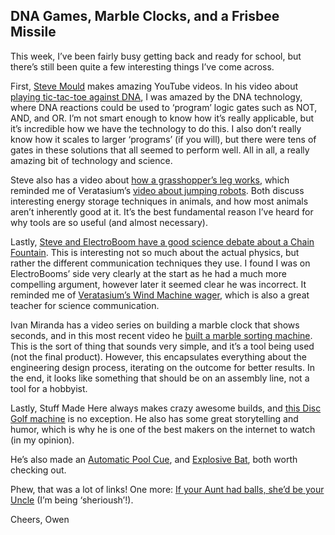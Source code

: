
## DNA Games, Marble Clocks, and a Frisbee Missile

This week, I’ve been fairly busy getting back and ready for school, but there’s still been quite a few interesting things I’ve come across.

First, [Steve Mould](https://www.youtube.com/@SteveMould) makes amazing YouTube videos. In his video about [playing tic-tac-toe against DNA](https://www.youtube.com/watch?v=GgPdRKqcRTE), I was amazed by the DNA technology, where DNA reactions could be used to ‘program’ logic gates such as NOT, AND, and OR. I’m not smart enough to know how it’s really applicable, but it’s incredible how we have the technology to do this. I also don’t really know how it scales to larger ‘programs’ (if you will), but there were tens of gates in these solutions that all seemed to perform well. All in all, a really amazing bit of technology and science.

Steve also has a video about [how a grasshopper’s leg works](https://www.youtube.com/watch?v=xUUW6SYl_ak), which reminded me of Veratasium’s [video about jumping robots](https://www.youtube.com/watch?v=daaDuC1kbds). Both discuss interesting energy storage techniques in animals, and how most animals aren’t inherently good at it. It’s the best fundamental reason I’ve heard for why tools are so useful (and almost necessary).

Lastly, [Steve and ElectroBoom have a good science debate about a Chain Fountain](https://www.youtube.com/playlist?list=PLcqX4UMXNKEdNBKABT3ZF6Fvu5Jkq3OxB). This is interesting not so much about the actual physics, but rather the different communication techniques they use. I found I was on ElectroBooms’ side very clearly at the start as he had a much more compelling argument, however later it seemed clear he was incorrect. It reminded me of [Veratasium’s Wind Machine wager](https://www.youtube.com/watch?v=yCsgoLc_fzI), which is also a great teacher for science communication.

Ivan Miranda has a video series on building a marble clock that shows seconds, and in this most recent video he [built a marble sorting machine](https://www.youtube.com/watch?v=pMEaQmn1iP4). This is the sort of thing that sounds very simple, and it’s a tool being used (not the final product). However, this encapsulates everything about the engineering design process, iterating on the outcome for better results. In the end, it looks like something that should be on an assembly line, not a tool for a hobbyist.

Lastly, Stuff Made Here always makes crazy awesome builds, and [this Disc Golf machine](https://www.youtube.com/watch?v=t9rClZrbnrQ) is no exception. He also has some great storytelling and humor, which is why he is one of the best makers on the internet to watch (in my opinion).

He’s also made an [Automatic Pool Cue](https://www.youtube.com/watch?v=vsTTXYxydOE), and [Explosive Bat](https://www.youtube.com/watch?v=Puo6Vgcbxps&t=1311s), both worth checking out.

Phew, that was a lot of links! One more: [If your Aunt had balls, she’d be your Uncle](https://www.youtube.com/watch?v=2_O5YHX4urE) (I’m being ‘sherioush’!).

Cheers,
Owen
